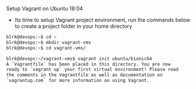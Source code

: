 Setup Vagrant on Ubuntu 18:04 
* Its time to setup Vagrant project environment, run the commands below to create a project folder in your home directory
``` bash
blrk@devops:~$ cd ~
blrk@devops:~$ mkdir vagrant-vms
blrk@devops:~$ cd vagrant-vms/
```
``` bash
blrk@devops:~/vagrant-vms$ vagrant init ubuntu/bionic64
A `Vagrantfile` has been placed in this directory. You are now
ready to `vagrant up` your first virtual environment! Please read
the comments in the Vagrantfile as well as documentation on
`vagrantup.com` for more information on using Vagrant.
```
